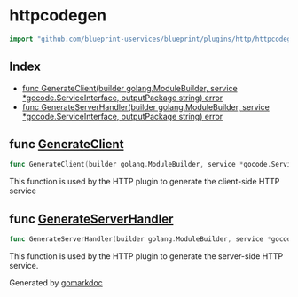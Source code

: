 <!-- Code generated by gomarkdoc. DO NOT EDIT -->

# httpcodegen

```go
import "github.com/blueprint-uservices/blueprint/plugins/http/httpcodegen"
```

## Index

- [func GenerateClient\(builder golang.ModuleBuilder, service \*gocode.ServiceInterface, outputPackage string\) error](<#GenerateClient>)
- [func GenerateServerHandler\(builder golang.ModuleBuilder, service \*gocode.ServiceInterface, outputPackage string\) error](<#GenerateServerHandler>)


<a name="GenerateClient"></a>
## func [GenerateClient](<https://github.com/Blueprint-uServices/blueprint/blob/main/plugins/http/httpcodegen/clientgen.go#L14>)

```go
func GenerateClient(builder golang.ModuleBuilder, service *gocode.ServiceInterface, outputPackage string) error
```

This function is used by the HTTP plugin to generate the client\-side HTTP service

<a name="GenerateServerHandler"></a>
## func [GenerateServerHandler](<https://github.com/Blueprint-uServices/blueprint/blob/main/plugins/http/httpcodegen/servergen.go#L16>)

```go
func GenerateServerHandler(builder golang.ModuleBuilder, service *gocode.ServiceInterface, outputPackage string) error
```

This function is used by the HTTP plugin to generate the server\-side HTTP service.

Generated by [gomarkdoc](<https://github.com/princjef/gomarkdoc>)

